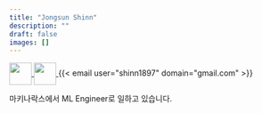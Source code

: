 ```yaml
---
title: "Jongsun Shinn"
description: ""
draft: false
images: []
---
```


<p>
  <a href=https://github.com/jsshinn target="_blank">
    <img align="center" width="40" height="40" src="https://github.githubassets.com/images/modules/logos_page/GitHub-Mark.png">
  </a>
  <a href=https://www.linkedin.com/in/jongsun-shinn-311b00140/ target="_blank">
    <img align="center" width="40" height="40" src="https://content.linkedin.com/content/dam/me/business/en-us/amp/brand-site/v2/bg/LI-Bug.svg.original.svg">
  </a>
  {{< email user="shinn1897" domain="gmail.com" >}}
</p>

마키나락스에서 ML Engineer로 일하고 있습니다.
